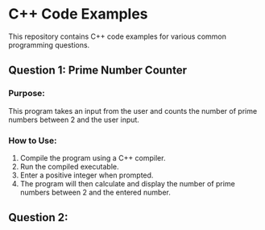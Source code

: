 # C++ Code Examples

This repository contains C++ code examples for various common programming questions.

## Question 1: Prime Number Counter

### Purpose:
This program takes an input from the user and counts the number of prime numbers between 2 and the user input.

### How to Use:
1. Compile the program using a C++ compiler.
2. Run the compiled executable.
3. Enter a positive integer when prompted.
4. The program will then calculate and display the number of prime numbers between 2 and the entered number.

## Question 2: 
